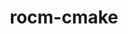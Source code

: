 ---
title: "rocm-cmake"
layout: cache
categories: [package, develop-2024-02-18]
meta: {"versions": ["6.0.2"], "compilers": ["gcc@=11.4.0"], "oss": ["ubuntu20.04", "ubuntu22.04"], "platforms": ["linux"], "targets": ["x86_64_v3"], "stacks": ["e4s", "ml-linux-x86_64-rocm", "root"], "num_specs": 2, "num_specs_by_stack": {"root": 2, "e4s": 1, "ml-linux-x86_64-rocm": 1}}
spec_details: [{"hash": "5ey4onumi5vspqxbomy77i4x2tau6lcm", "compiler": "gcc@=11.4.0", "versions": ["6.0.2"], "os": "ubuntu20.04", "platform": "linux", "target": "x86_64_v3", "variants": ["build_system=cmake", "build_type=Release", "generator=make", "~ipo"], "stacks": ["root", "e4s"], "size": "-", "tarball": "https://binaries.spack.io/releases/develop-2024-02-18/build_cache/linux-ubuntu20.04-x86_64_v3/gcc-11.4.0/rocm-cmake-6.0.2/linux-ubuntu20.04-x86_64_v3-gcc-11.4.0-rocm-cmake-6.0.2-5ey4onumi5vspqxbomy77i4x2tau6lcm.spack"}, {"hash": "heea76jujqhbdf7jmvejhj7jdtxapdxk", "compiler": "gcc@=11.4.0", "versions": ["6.0.2"], "os": "ubuntu22.04", "platform": "linux", "target": "x86_64_v3", "variants": ["build_system=cmake", "build_type=Release", "generator=make", "~ipo"], "stacks": ["ml-linux-x86_64-rocm", "root"], "size": "-", "tarball": "https://binaries.spack.io/releases/develop-2024-02-18/build_cache/linux-ubuntu22.04-x86_64_v3/gcc-11.4.0/rocm-cmake-6.0.2/linux-ubuntu22.04-x86_64_v3-gcc-11.4.0-rocm-cmake-6.0.2-heea76jujqhbdf7jmvejhj7jdtxapdxk.spack"}]
---